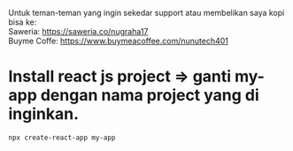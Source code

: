 Untuk teman-teman yang ingin sekedar support atau membelikan saya kopi bisa ke:\
Saweria: https://saweria.co/nugraha17 \
Buyme Coffe: https://www.buymeacoffee.com/nunutech401

# Install react js project => ganti my-app dengan nama project yang di inginkan.
```sh
npx create-react-app my-app
```
<br/>